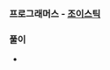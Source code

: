 ### 프로그래머스  - [조이스틱](https://programmers.co.kr/learn/courses/30/lessons/42860)

### 풀이

* 

```Python


```

